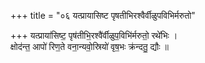 +++
title = "०६ यत्प्रायासिष्ट पृषतीभिरश्वैर्वीळुपविभिर्मरुतो"

+++
यत्प्राया॑सिष्ट॒ पृष॑तीभि॒रश्वै॑र्वीळुप॒विभि॑र्मरुतो॒ रथे॑भिः ।  
क्षोद॑न्त॒ आपो॑ रिण॒ते वना॒न्यवो॒स्रियो॑ वृष॒भः क्र॑न्दतु॒ द्यौः ॥